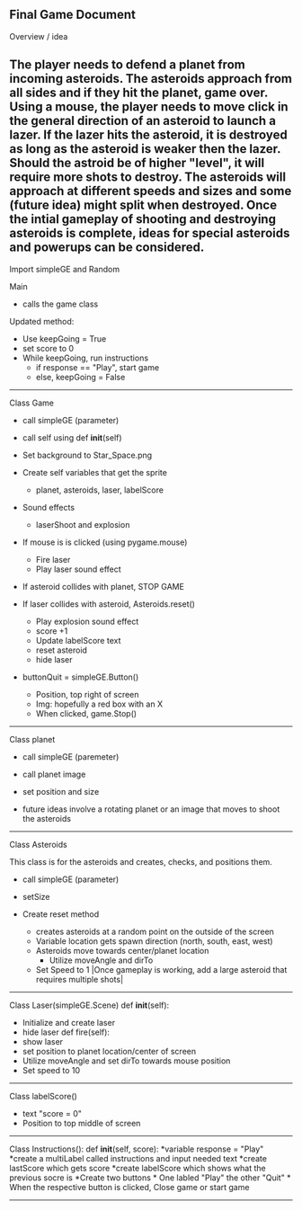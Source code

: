 Final Game Document
----------------------
Overview / idea

   The player needs to defend a planet from incoming asteroids. The asteroids approach from all sides and if they hit the planet, game over.
   Using a mouse, the player needs to move click in the general direction of an asteroid to launch a lazer. If the lazer hits the asteroid, it is destroyed as long as the asteroid is weaker then the lazer.
   Should the astroid be of higher "level", it will require more shots to destroy. 
   The asteroids will approach at different speeds and sizes and some (future idea) might split when destroyed.
   Once the intial gameplay of shooting and destroying asteroids is complete, ideas for special asteroids and powerups can be considered.
---------------------
Import simpleGE and Random

Main
 * calls the game class

Updated method:
 * Use keepGoing = True
 * set score to 0
 * While keepGoing, run instructions
    * if response == "Play", start game
    * else, keepGoing = False     
----------------------
Class Game
* call simpleGE (parameter)
* call self using def __init__(self)
* Set background to Star_Space.png
* Create self variables that get the sprite
   * planet, asteroids, laser, labelScore
* Sound effects
   * laserShoot and explosion
* If mouse is is clicked (using pygame.mouse)
   * Fire laser
   * Play laser sound effect
* If asteroid collides with planet, STOP GAME
* If laser collides with asteroid, Asteroids.reset()
   * Play explosion sound effect 
   * score +1
   * Update labelScore text
   * reset asteroid
   * hide laser

* buttonQuit = simpleGE.Button()
   * Position, top right of screen
   * Img: hopefully a red box with an X
   * When clicked, game.Stop() 
------------------------
Class planet
 * call simpleGE (paremeter)
 * call planet image
 * set position and size

* future ideas involve a rotating planet or an image that moves to shoot the asteroids   
------------------------
Class Asteroids

This class is for the asteroids and creates, checks, and positions them.
 * call simpleGE (parameter)
 * setSize
   
 * Create reset method
    * creates asteroids at a random point on the outside of the screen
    * Variable location gets spawn direction (north, south, east, west)
    * Asteroids move towards center/planet location
       * Utilize moveAngle and dirTo
    * Set Speed to 1
|Once gameplay is working, add a large asteroid that requires multiple shots|
----------------------------
Class Laser(simpleGE.Scene)
def __init__(self):
   * Initialize and create laser
   * hide laser
def fire(self):
   * show laser
   * set position to planet location/center of screen
   * Utilize moveAngle and set dirTo towards mouse position
   * Set speed to 10
---------------------------
Class labelScore()

* text "score = 0"
* Position to top middle of screen
-----------------------
Class Instructions():
   def __init__(self, score):
      *variable response = "Play"
      *create a multiLabel called instructions and input needed text
      *create lastScore which gets score
      *create labelScore which shows what the previous socre is
      *Create two buttons
         * One labled "Play" the other "Quit"
         * When the respective button is clicked, Close game or start game
         
--------------------------
